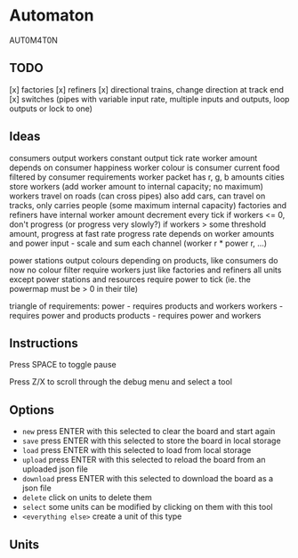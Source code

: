 # Automaton

AUT0M4T0N

## TODO

[x] factories
[x] refiners
[x] directional trains, change direction at track end
[x] switches (pipes with variable input rate, multiple inputs and outputs, loop outputs or lock to one)

## Ideas

consumers output workers
    constant output tick rate
    worker amount depends on consumer happiness
    worker colour is consumer current food filtered by consumer requirements
worker packet has r, g, b amounts
cities store workers (add worker amount to internal capacity; no maximum)
workers travel on roads (can cross pipes)
also add cars, can travel on tracks, only carries people (some maximum internal capacity)
factories and refiners have internal worker amount
    decrement every tick
    if workers <= 0, don't progress (or progress very slowly?)
    if workers > some threshold amount, progress at fast rate
    progress rate depends on worker amounts and power input - scale and sum each channel (worker r * power r, ...)

power stations
    output colours depending on products, like consumers do now
    no colour filter
    require workers just like factories and refiners
all units except power stations and resources require power to tick
(ie. the powermap must be > 0 in their tile)

triangle of requirements: 
    power - requires products and workers
    workers - requires power and products
    products - requires power and workers

## Instructions

Press SPACE to toggle pause

Press Z/X to scroll through the debug menu and select a tool

## Options

* `new` press ENTER with this selected to clear the board and start again
* `save` press ENTER with this selected to store the board in local storage
* `load` press ENTER with this selected to load from local storage
* `upload` press ENTER with this selected to reload the board from an uploaded json file
* `download` press ENTER with this selected to download the board as a json file
* `delete` click on units to delete them
* `select` some units can be modified by clicking on them with this tool
* `<everything else>` create a unit of this type

## Units


